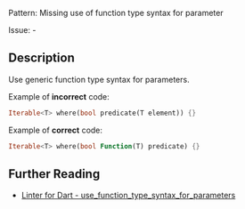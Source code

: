 Pattern: Missing use of function type syntax for parameter

Issue: -

## Description

Use generic function type syntax for parameters.

Example of **incorrect** code:
```dart
Iterable<T> where(bool predicate(T element)) {}
```

Example of **correct** code:
```dart
Iterable<T> where(bool Function(T) predicate) {}
```

## Further Reading

* [Linter for Dart - use_function_type_syntax_for_parameters](https://dart-lang.github.io/linter/lints/use_function_type_syntax_for_parameters.html)